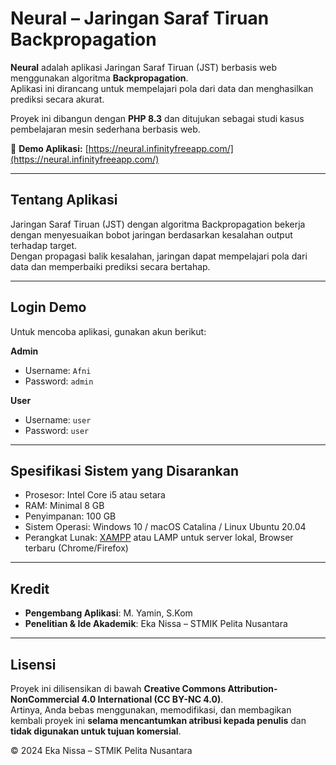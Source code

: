 # Neural – Jaringan Saraf Tiruan Backpropagation

**Neural** adalah aplikasi Jaringan Saraf Tiruan (JST) berbasis web menggunakan algoritma **Backpropagation**.  
Aplikasi ini dirancang untuk mempelajari pola dari data dan menghasilkan prediksi secara akurat.  

Proyek ini dibangun dengan **PHP 8.3** dan ditujukan sebagai studi kasus pembelajaran mesin sederhana berbasis web.

🔗 **Demo Aplikasi:** [https://neural.infinityfreeapp.com/](https://neural.infinityfreeapp.com/)

---

## Tentang Aplikasi
Jaringan Saraf Tiruan (JST) dengan algoritma Backpropagation bekerja dengan menyesuaikan bobot jaringan berdasarkan kesalahan output terhadap target.  
Dengan propagasi balik kesalahan, jaringan dapat mempelajari pola dari data dan memperbaiki prediksi secara bertahap.

---

## Login Demo
Untuk mencoba aplikasi, gunakan akun berikut:

**Admin**
- Username: `Afni`  
- Password: `admin`  

**User**
- Username: `user`  
- Password: `user`  

---

## Spesifikasi Sistem yang Disarankan
- Prosesor: Intel Core i5 atau setara  
- RAM: Minimal 8 GB  
- Penyimpanan: 100 GB  
- Sistem Operasi: Windows 10 / macOS Catalina / Linux Ubuntu 20.04  
- Perangkat Lunak: [XAMPP](https://www.apachefriends.org/) atau LAMP untuk server lokal, Browser terbaru (Chrome/Firefox)  

---

## Kredit
- **Pengembang Aplikasi**: M. Yamin, S.Kom  
- **Penelitian & Ide Akademik**: Eka Nissa – STMIK Pelita Nusantara  

---

## Lisensi
Proyek ini dilisensikan di bawah **Creative Commons Attribution-NonCommercial 4.0 International (CC BY-NC 4.0)**.  
Artinya, Anda bebas menggunakan, memodifikasi, dan membagikan kembali proyek ini **selama mencantumkan atribusi kepada penulis** dan **tidak digunakan untuk tujuan komersial**.  

© 2024 Eka Nissa – STMIK Pelita Nusantara

